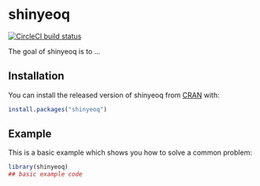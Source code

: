 
# shinyeoq

<!-- badges: start -->
[![CircleCI build status](https://circleci.com/gh/economic-opportunity/shinyeoq.svg?style=svg)](https://circleci.com/gh/seamus-mckinsey/shinyeoq)
<!-- badges: end -->

The goal of shinyeoq is to ...

## Installation

You can install the released version of shinyeoq from [CRAN](https://CRAN.R-project.org) with:

``` r
install.packages("shinyeoq")
```

## Example

This is a basic example which shows you how to solve a common problem:

``` r
library(shinyeoq)
## basic example code
```

